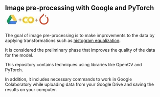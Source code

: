 ## Image pre-processing with Google and PyTorch ![img](Drive-Colab-PyTorch.jpg)

The goal of image pre-processing is to make improvements to the data by applying transformations such as [histogram equalization](https://en.wikipedia.org/wiki/Histogram_equalization).

It is considered the preliminary phase that improves the quality of the data for the model.

This repository contains techniques using libraries like OpenCV and PyTorch.

In addition, it includes necessary commands to work in Google Colaboratory while uploading data from your Google Drive and saving the results on your computer.
